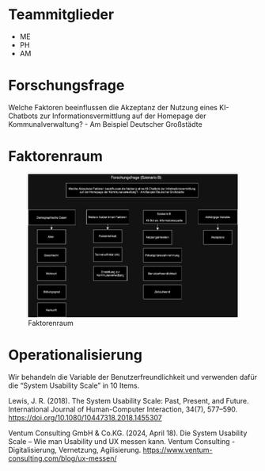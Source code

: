 # Teammitglieder

-   ME
-   PH
-   AM

# Forschungsfrage

Welche Faktoren beeinflussen die Akzeptanz der Nutzung eines KI-Chatbots
zur Informationsvermittlung auf der Homepage der Kommunalverwaltung? -
Am Beispiel Deutscher Großstädte

# Faktorenraum

<figure>
<img src="readme_files/Faktorenraum.JPG" alt="Faktorenraum" />
<figcaption aria-hidden="true">Faktorenraum</figcaption>
</figure>

# Operationalisierung

Wir behandeln die Variable der Benutzerfreundlichkeit und verwenden
dafür die “System Usability Scale” in 10 Items.

Lewis, J. R. (2018). The System Usability Scale: Past, Present, and
Future. International Journal of Human-Computer Interaction, 34(7),
577–590. <https://doi.org/10.1080/10447318.2018.1455307>

Ventum Consulting GmbH & Co.KG. (2024, April 18). Die System Usability
Scale – Wie man Usability und UX messen kann. Ventum Consulting -
Digitalisierung, Vernetzung, Agilisierung.
<https://www.ventum-consulting.com/blog/ux-messen/>
